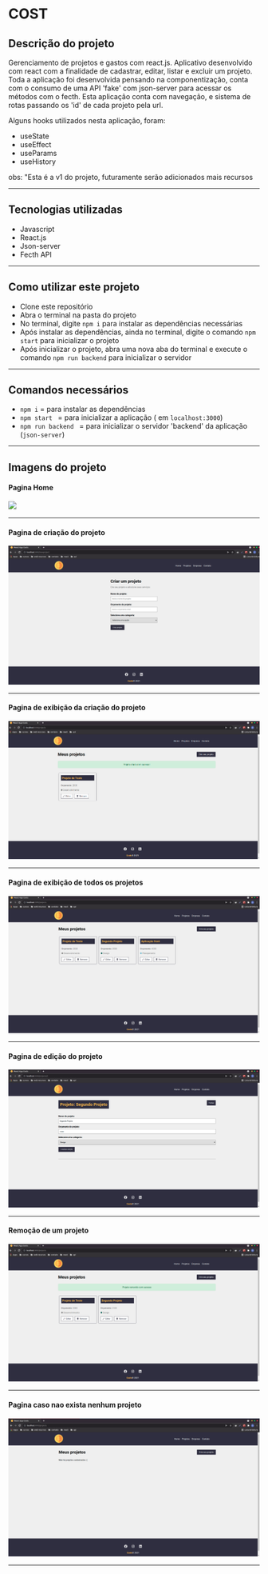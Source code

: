 # COST

## Descrição do projeto
Gerenciamento de projetos e gastos com react.js. Aplicativo desenvolvido com react com a finalidade de cadastrar, editar, listar e excluir um projeto. Toda a aplicação foi desenvolvida pensando na componentização, conta com o consumo de uma API 'fake' com json-server para acessar os métodos com o fecth. Esta aplicação conta com navegação, e sistema de rotas passando os 'id' de cada projeto pela url.

Alguns hooks utilizados nesta aplicação, foram:

- useState
- useEffect
- useParams
- useHistory

obs: "Esta é a v1 do projeto, futuramente serão adicionados mais recursos
<hr>

## Tecnologias utilizadas
- Javascript
- React.js
- Json-server
- Fecth API
<hr>

## Como utilizar este projeto
- Clone este repositório
- Abra o terminal na pasta do projeto
- No terminal, digite ` npm i ` para instalar as dependências necessárias
- Após instalar as dependências, ainda no terminal, digite o comando ` npm start ` para inicializar o projeto
- Após inicializar o projeto, abra uma nova aba do terminal e execute o comando ` npm run backend ` para inicializar o servidor 
<hr>

## Comandos necessários
- `npm i` = para instalar as dependências
- `npm start ` = para inicializar a aplicação ( em ` localhost:3000 `)
- `npm run backend ` = para inicializar o servidor 'backend' da aplicação (`json-server`)
<hr>

## Imagens do projeto

#### Pagina Home
<img src="./src/images/home.png" />
<hr>

#### Pagina de criação do projeto
<img src="./.github/images/cirar.png" />
<hr>

#### Pagina de exibição da criação do projeto
<img src="./.github/images/listaProjetos.png" />
<hr>

#### Pagina de exibição de todos os projetos
<img src="./.github/images/allProjetos.png" />
<hr>

#### Pagina de edição do projeto
<img src="./.github/images/editar.png" />
<hr>

#### Remoção de um projeto
<img src="./.github/images/remover.png" />
<hr>

#### Pagina caso nao exista nenhum projeto
<img src="./.github/images/vazia.png" />
<hr>
